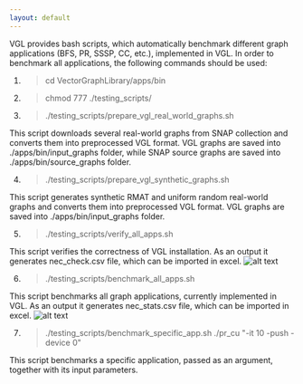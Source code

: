 ```yaml
---
layout: default
---
```


VGL provides bash scripts, which automatically benchmark different graph applications (BFS, PR, SSSP, CC, etc.), implemented in VGL.
In order to benchmark all applications, the following commands should be used:

1. > cd VectorGraphLibrary/apps/bin

2. > chmod 777 ./testing_scripts/

3. > ./testing_scripts/prepare_vgl_real_world_graphs.sh
   
This script downloads several real-world graphs from SNAP collection and converts
them into preprocessed VGL format. VGL graphs are saved into ./apps/bin/input_graphs folder, while 
SNAP source graphs are saved into ./apps/bin/source_graphs folder.
 
4. > ./testing_scripts/prepare_vgl_synthetic_graphs.sh
   
This script generates synthetic RMAT and uniform random real-world graphs and converts
them into preprocessed VGL format. VGL graphs are saved into ./apps/bin/input_graphs folder.

5. > ./testing_scripts/verify_all_apps.sh
   
This script verifies the correctness of VGL installation. As an output it generates nec_check.csv file,
which can be imported in excel.
![alt text]({{site.data_url}}/assets/img/check_table.png)

6. > ./testing_scripts/benchmark_all_apps.sh
   
This script benchmarks all graph applications, currently implemented in VGL.
As an output it generates nec_stats.csv file, which can be imported in excel.
![alt text]({{site.data_url}}/assets/img/performance_table.png)

7. >  ./testing_scripts/benchmark_specific_app.sh ./pr_cu "-it 10 -push -device 0"

This script benchmarks a specific application, passed as an argument, together with its input parameters.